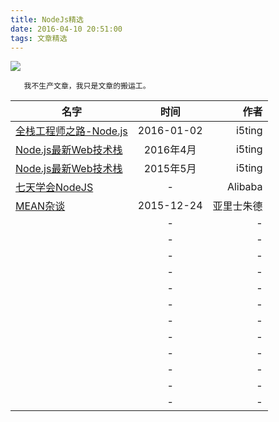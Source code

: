 ```yaml
---
title: NodeJs精选
date: 2016-04-10 20:51:00
tags: 文章精选
---
```


![](http://7xsgf8.com1.z0.glb.clouddn.com/image/node.jpg)

       我不生产文章，我只是文章的搬运工。
<!--more-->




| 名字 | 时间 | 作者 |
| -----|:----:| ----:|
|  [全栈工程师之路-Node.js](https://github.com/i5ting/nodejs-fullstack)  | 2016-01-02   |   i5ting |
| [Node.js最新Web技术栈](https://cnodejs.org/topic/56fdf66ec5f5b4a959e91771#rd?sukey=ecafc0a7cc4a741b9abcdf8513894c2c004fcaf241d6f8d4699162d396e58e68fdca8405b00eea26c3b60f53b4e35138)   | 2016年4月    |  i5ting  |
| [Node.js最新Web技术栈](https://cnodejs.org/topic/55651bf07d4c64752effb4b1)   | 2015年5月   |   i5ting   |
|  [七天学会NodeJS](http://nqdeng.github.io/7-days-nodejs/)  | -    |   Alibaba  |
|  [MEAN杂谈](http://yalishizhude.github.io/2015/12/24/mean-train/)  | 2015-12-24   |  亚里士朱德  |
|    | -    |   -  |
|    | -    |   -  |
|    | -    |   -  |
|    | -    |   -  |
|    | -    |   -  |
|    | -    |   -  |
|    | -    |   -  |
|    | -    |   -  |
|    | -    |   -  |
|    | -    |   -  |
|    | -    |   -  |
|    | -    |   -  |

